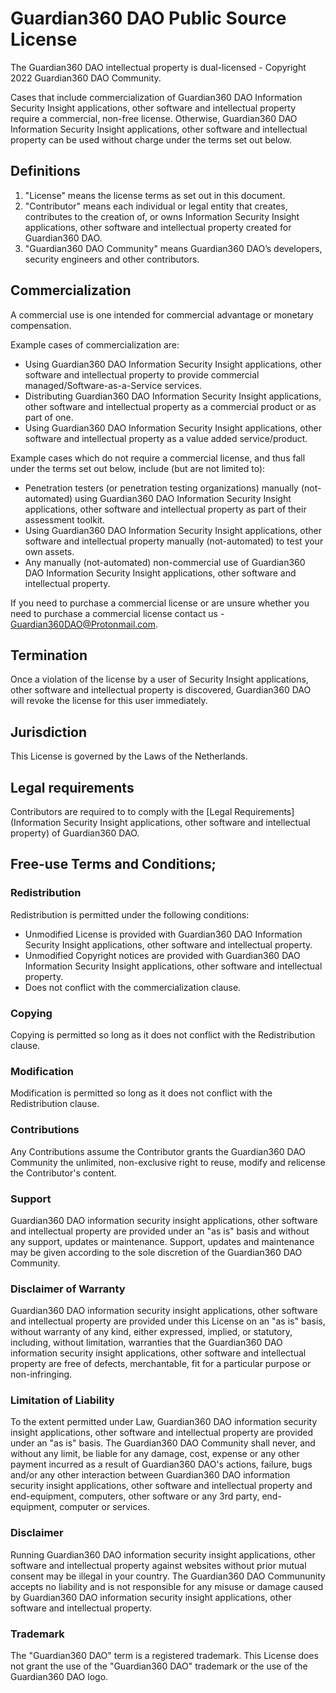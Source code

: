 # Guardian360 DAO Public Source License

The Guardian360 DAO intellectual property is dual-licensed - Copyright 2022 Guardian360 DAO Community.

Cases that include commercialization of Guardian360 DAO Information Security Insight applications, other software and intellectual property require a commercial, non-free license. Otherwise, Guardian360 DAO Information Security Insight applications, other software and intellectual property can be used without charge under the terms set out below.

## Definitions 

1. "License" means the license terms as set out in this document.
2. "Contributor" means each individual or legal entity that creates, contributes to the creation of, or owns Information Security Insight applications, other software and intellectual property created for Guardian360 DAO.
3. "Guardian360 DAO Community" means Guardian360 DAO’s developers, security engineers and other contributors.

## Commercialization

A commercial use is one intended for commercial advantage or monetary compensation.

Example cases of commercialization are:

- Using Guardian360 DAO Information Security Insight applications, other software and intellectual property to provide commercial managed/Software-as-a-Service services.
- Distributing Guardian360 DAO Information Security Insight applications, other software and intellectual property as a commercial product or as part of one.
- Using Guardian360 DAO Information Security Insight applications, other software and intellectual property as a value added service/product.

Example cases which do not require a commercial license, and thus fall under the terms set out below, include (but are not limited to):

- Penetration testers (or penetration testing organizations) manually (not-automated) using Guardian360 DAO Information Security Insight applications, other software and intellectual property as part of their assessment toolkit.
- Using Guardian360 DAO Information Security Insight applications, other software and intellectual property manually (not-automated) to test your own assets.
- Any manually (not-automated) non-commercial use of Guardian360 DAO Information Security Insight applications, other software and intellectual property.

If you need to purchase a commercial license or are unsure whether you need to purchase a commercial license contact us - Guardian360DAO@Protonmail.com.

## Termination

Once a violation of the license by a user of Security Insight applications, other software and intellectual property is discovered, Guardian360 DAO will revoke the license for this user immediately.

## Jurisdiction

This License is governed by the Laws of the Netherlands.

## Legal requirements

Contributors are required to to comply with the [Legal Requirements](Information Security Insight applications, other software and intellectual property) of Guardian360 DAO.

## Free-use Terms and Conditions;

### Redistribution

Redistribution is permitted under the following conditions:

- Unmodified License is provided with Guardian360 DAO Information Security Insight applications, other software and intellectual property.
- Unmodified Copyright notices are provided with Guardian360 DAO Information Security Insight applications, other software and intellectual property.
- Does not conflict with the commercialization clause.

### Copying

Copying is permitted so long as it does not conflict with the Redistribution clause.

### Modification

Modification is permitted so long as it does not conflict with the Redistribution clause.

### Contributions

Any Contributions assume the Contributor grants the Guardian360 DAO Community the unlimited, non-exclusive right to reuse, modify and relicense the Contributor's content.

### Support

Guardian360 DAO information security insight applications, other software and intellectual property are provided under an "as is" basis and without any support, updates or maintenance. Support, updates and maintenance may be given according to the sole discretion of the Guardian360 DAO Community.

### Disclaimer of Warranty

Guardian360 DAO information security insight applications, other software and intellectual property are provided under this License on an "as is" basis, without warranty of any kind, either expressed, implied, or statutory, including, without limitation, warranties that the Guardian360 DAO information security insight applications, other software and intellectual property are free of defects, merchantable, fit for a particular purpose or non-infringing.

### Limitation of Liability

To the extent permitted under Law, Guardian360 DAO information security insight applications, other software and intellectual property are provided under an "as is" basis. The Guardian360 DAO Community shall never, and without any limit, be liable for any damage, cost, expense or any other payment incurred as a result of Guardian360 DAO's actions, failure, bugs and/or any other interaction between Guardian360 DAO information security insight applications, other software and intellectual property and end-equipment, computers, other software or any 3rd party, end-equipment, computer or services.

### Disclaimer

Running Guardian360 DAO information security insight applications, other software and intellectual property against websites without prior mutual consent may be illegal in your country. The Guardian360 DAO Commununity accepts no liability and is not responsible for any misuse or damage caused by Guardian360 DAO information security insight applications, other software and intellectual property.

### Trademark

The "Guardian360 DAO" term is a registered trademark. This License does not grant the use of the "Guardian360 DAO" trademark or the use of the Guardian360 DAO logo.
